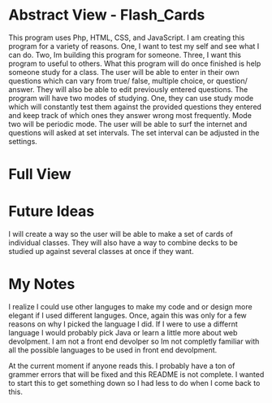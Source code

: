 # Abstract View - Flash_Cards
This program uses Php, HTML, CSS, and JavaScript. I am creating this program for a variety of reasons. One, I want to test my self and see what I can do. Two, Im building this program for someone. Three, I want this program to useful to others. What this program will do once finished is help someone study for a class. The user will be able to enter in their own questions which can vary from true/ false, multiple choice, or question/ answer. They will also be able to edit previously entered questions. The program will have two modes of studying. One, they can use study mode which will constantly test them against the provided questions they entered and keep track of which ones they answer wrong most frequently. Mode two will be periodic mode. The user will be able to surf the internet and questions will asked at set intervals. The set interval can be adjusted in the settings.

# Full View

# Future Ideas
I will create a way so the user will be able to make a set of cards of individual classes. They will also have a way to combine decks to be studied up against several classes at once if they want.

# My Notes
I realize I could use other languges to make my code and or design more elegant if I used different languges. Once, again this was only for a few reasons on why I picked the language I did. If I were to use a differnt language I would probably pick Java or learn a little more about web devolpment. I am not a front end devolper so Im not completly familiar with all the possible languages to be used in front end devolpment.


At the current moment if anyone reads this. I probably have a ton of grammer errors that will be fixed and this README is not complete. I wanted to start this to get something down so I had less to do when I come back to this.
